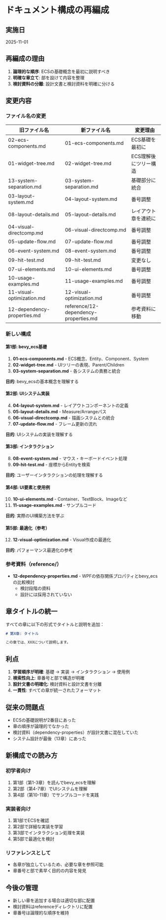 # ドキュメント構成の再編成

## 実施日
2025-11-01

## 再編成の理由

1. **論理的な順序**: ECSの基礎概念を最初に説明すべき
2. **明確な章立て**: 部を設けて内容を整理
3. **検討資料の分離**: 設計文書と検討資料を明確に分ける

## 変更内容

### ファイル名の変更

| 旧ファイル名 | 新ファイル名 | 変更理由 |
|------------|------------|---------|
| 02-ecs-components.md | 01-ecs-components.md | ECS基礎を最初に |
| 01-widget-tree.md | 02-widget-tree.md | ECS理解後にツリー構造 |
| 13-system-separation.md | 03-system-separation.md | 基礎部分に統合 |
| 03-layout-system.md | 04-layout-system.md | 番号調整 |
| 08-layout-details.md | 05-layout-details.md | レイアウト章を連続に |
| 04-visual-directcomp.md | 06-visual-directcomp.md | 番号調整 |
| 05-update-flow.md | 07-update-flow.md | 番号調整 |
| 06-event-system.md | 08-event-system.md | 番号調整 |
| 09-hit-test.md | 09-hit-test.md | 変更なし |
| 07-ui-elements.md | 10-ui-elements.md | 番号調整 |
| 10-usage-examples.md | 11-usage-examples.md | 番号調整 |
| 11-visual-optimization.md | 12-visual-optimization.md | 番号調整 |
| 12-dependency-properties.md | reference/12-dependency-properties.md | 参考資料に移動 |

### 新しい構成

#### 第1部: bevy_ecs基礎
1. **01-ecs-components.md** - ECS概念、Entity、Component、System
2. **02-widget-tree.md** - UIツリーの表現、Parent/Children
3. **03-system-separation.md** - 各システムの責務と統合

**目的**: bevy_ecsの基本概念を理解する

#### 第2部: UIシステム実装
4. **04-layout-system.md** - レイアウトコンポーネントの定義
5. **05-layout-details.md** - Measure/Arrangeパス
6. **06-visual-directcomp.md** - 描画システムとの統合
7. **07-update-flow.md** - フレーム更新の流れ

**目的**: UIシステムの実装を理解する

#### 第3部: インタラクション
8. **08-event-system.md** - マウス・キーボードイベント処理
9. **09-hit-test.md** - 座標からEntityを検索

**目的**: ユーザーインタラクションの処理を理解する

#### 第4部: UI要素と使用例
10. **10-ui-elements.md** - Container、TextBlock、Imageなど
11. **11-usage-examples.md** - サンプルコード

**目的**: 実際のUI構築方法を学ぶ

#### 第5部: 最適化（参考）
12. **12-visual-optimization.md** - Visual作成の最適化

**目的**: パフォーマンス最適化の参考

### 参考資料（reference/）

- **12-dependency-properties.md** - WPFの依存関係プロパティとbevy_ecsの比較検討
  - 検討段階の資料
  - 設計には採用されていない

## 章タイトルの統一

すべての章に以下の形式でタイトルと説明を追加：

```markdown
# 第X章: タイトル

この章では、XXXについて説明します。
```

## 利点

1. **学習順序が明確**: 基礎 → 実装 → インタラクション → 使用例
2. **検索性向上**: 章番号と部で構造が明確
3. **設計文書の明確化**: 検討資料と設計文書を分離
4. **一貫性**: すべての章が統一されたフォーマット

## 従来の問題点

- ECSの基礎説明が2番目にあった
- 章の順序が論理的でなかった
- 検討資料（dependency-properties）が設計文書に混在していた
- システム設計が最後（13章）にあった

## 新構成での読み方

### 初学者向け
1. 第1部（第1-3章）を読んでbevy_ecsを理解
2. 第2部（第4-7章）でUIシステムを理解
3. 第4部（第10-11章）でサンプルコードを実践

### 実装者向け
1. 第1部でECSを確認
2. 第2部で詳細な実装を学習
3. 第3部でインタラクション処理を実装
4. 第5部で最適化を検討

### リファレンスとして
- 各章が独立しているため、必要な章を参照可能
- 章番号と部で素早く目的の内容を発見

## 今後の管理

- 新しい章を追加する場合は適切な部に配置
- 検討資料はreferenceディレクトリに配置
- 章番号は論理的な順序を維持
